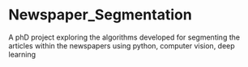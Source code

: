 # Newspaper_Segmentation
A phD project exploring the algorithms developed for segmenting the articles within the newspapers using python, computer vision, deep learning
